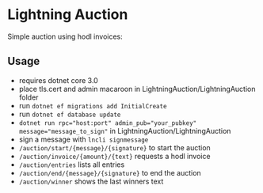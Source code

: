 # Lightning Auction
Simple auction using hodl invoices:

## Usage

- requires dotnet core 3.0
-  place tls.cert and admin macaroon in LightningAuction/LightningAuction folder
- run `dotnet ef migrations add InitialCreate`
- run `dotnet ef database update`
- `dotnet run rpc="host:port" admin_pub="your_pubkey" message="message_to_sign"` in LightningAuction/LightningAuction
-  sign a message with `lncli signmessage `
-  `/auction/start/{message}/{signature}` to start the auction
-  `/auction/invoice/{amount}/{text}` requests a hodl invoice
-  `/auction/entries` lists all entries
-  `/auction/end/{message}/{signature}` to end the auction
-  `/auction/winner` shows the last winners text

